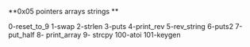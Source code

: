 **0x05 pointers arrays strings **

0-reset_to_9
1-swap
2-strlen
3-puts
4-print_rev
5-rev_string
6-puts2
7-put_half
8- print_array
9- strcpy
100-atoi
101-keygen
